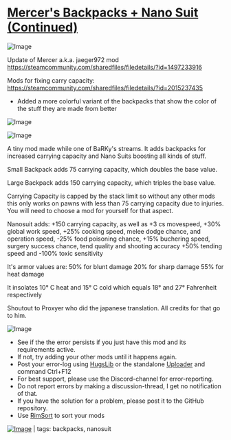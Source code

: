# [Mercer's Backpacks + Nano Suit (Continued)](https://steamcommunity.com/sharedfiles/filedetails/?id=2014570220)

![Image](https://i.imgur.com/buuPQel.png)

Update of Mercer a.k.a. jaeger972 mod
https://steamcommunity.com/sharedfiles/filedetails/?id=1497233916

Mods for fixing carry capacity:
https://steamcommunity.com/sharedfiles/filedetails/?id=2015237435

- Added a more colorful variant of the backpacks that show the color of the stuff they are made from better

![Image](https://i.imgur.com/pufA0kM.png)
	
![Image](https://i.imgur.com/Z4GOv8H.png)

A tiny mod made while one of BaRKy's streams.
It adds backpacks for increased carrying capacity and Nano Suits boosting all kinds of stuff.

Small Backpack adds 75 carrying capacity, which doubles the base value.

Large Backpack adds 150 carrying capacity, which triples the base value.

Carrying Capacity is capped by the stack limit so without any other mods this only works on pawns with less than 75 carrying capacity due to injuries. You will need to choose a mod for yourself for that aspect.

Nanosuit adds:
+150 carrying capacity, as well as 
+3 cs movespeed,
+30% global work speed,
+25% cooking speed, melee dodge chance, and operation speed, 
-25% food poisoning chance,
+15% buchering speed, surgery success chance, tend quality and shooting accuracy
+50% tending speed and
-100% toxic sensitivity

It's armor values are:
50% for blunt damage
20% for sharp damage
55% for heat damage 

It insolates 10° C heat and 15° C cold which equals 18° and 27° Fahrenheit respectively


Shoutout to Proxyer who did the japanese translation. All credits for that go to him.


![Image](https://i.imgur.com/PwoNOj4.png)



-  See if the the error persists if you just have this mod and its requirements active.
-  If not, try adding your other mods until it happens again.
-  Post your error-log using [HugsLib](https://steamcommunity.com/workshop/filedetails/?id=818773962) or the standalone [Uploader](https://steamcommunity.com/sharedfiles/filedetails/?id=2873415404) and command Ctrl+F12
-  For best support, please use the Discord-channel for error-reporting.
-  Do not report errors by making a discussion-thread, I get no notification of that.
-  If you have the solution for a problem, please post it to the GitHub repository.
-  Use [RimSort](https://github.com/RimSort/RimSort/releases/latest) to sort your mods

 

[![Image](https://img.shields.io/github/v/release/emipa606/MercersBackpacksNanoSuit?label=latest%20version&style=plastic&color=9f1111&labelColor=black)](https://steamcommunity.com/sharedfiles/filedetails/changelog/2014570220) | tags:  backpacks,  nanosuit
